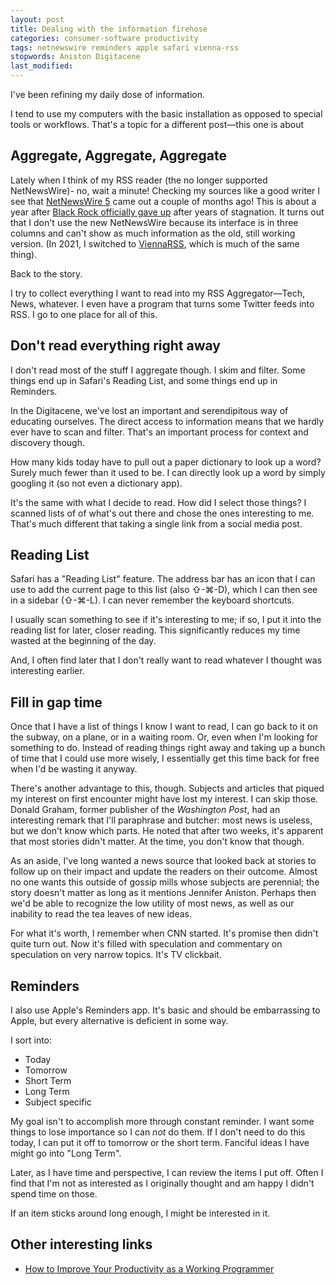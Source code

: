 ```yaml
---
layout: post
title: Dealing with the information firehose
categories: consumer-software productivity
tags: netnewswire reminders apple safari vienna-rss
stopwords: Aniston Digitacene
last_modified:
---
```


I've been refining my daily dose of information.

I tend to use my computers with the basic installation as opposed to
special tools or workflows. That's a topic for a different post—this one
is about

<!--more-->

## Aggregate, Aggregate, Aggregate

Lately when I think of my RSS reader (the no longer supported NetNewsWire)- no, wait a minute! Checking my sources like a good writer I see that [NetNewsWire 5](https://www.macstories.net/reviews/netnewswire-review-the-mac-rss-client-rebooted-with-a-solid-foundation-for-the-future/) came out a couple of months ago! This is about a year after [Black Rock officially gave up](https://medium.com/bpxl-craft/the-future-of-netnewswire-8fc999387a8a) after years of stagnation. It turns out that I don't use the new NetNewsWire because its interface is in three columns and can't show as much information as the old, still working version. (In 2021, I switched to [ViennaRSS](https://www.vienna-rss.com), which is much of the same thing).

Back to the story.

I try to collect everything I want to read into my RSS Aggregator—Tech, News, whatever. I even have a program that turns some Twitter feeds into RSS. I go to one place for all of this.


## Don't read everything right away

I don't read most of the stuff I aggregate though. I skim and filter. Some things end up in Safari's Reading List, and some things end up in Reminders.

In the Digitacene, we've lost an important and serendipitous way of educating ourselves. The direct access to information means that we hardly ever have to scan and filter. That's an important process for context and discovery though.

How many kids today have to pull out a paper dictionary to look up a word? Surely much fewer than it used to be. I can directly look up a word by simply googling it (so not even a dictionary app).

It's the same with what I decide to read. How did I select those things? I scanned lists of of what's out there and chose the ones interesting to me. That's much different that taking a single link from a social media post.

## Reading List

Safari has a "Reading List" feature.  The address bar has an icon that I can use to add the current page to this list (also ⇧-⌘-D), which I can then see in a sidebar (⇧-⌘-L). I can never remember the keyboard shortcuts.

I usually scan something to see if it's interesting to me; if so, I put it into the reading list for later, closer reading. This significantly reduces my time wasted at the beginning of the day.

And, I often find later that I don't really want to read whatever I thought was interesting earlier.

## Fill in gap time

Once that I have a list of things I know I want to read, I can go back
to it on the subway, on a plane, or in a waiting room. Or, even when I'm looking for something to do. Instead of reading things right away and taking up a bunch of time that I could use more wisely, I essentially get this time back for free when I'd be wasting it anyway.

There's another advantage to this, though. Subjects and articles that piqued my interest on first encounter might have lost my interest. I can skip those. Donald Graham, former publisher of the *Washington Post*, had an interesting remark that I'll paraphrase and butcher: most news is useless, but we don't know which parts. He noted that after two weeks, it's apparent that most stories didn't matter. At the time, you don't know that though.

As an aside, I've long wanted a news source that looked back at stories to follow up on their impact and update the readers on their outcome. Almost no one wants this outside of gossip mills whose subjects are perennial; the story doesn't matter as long as it mentions Jennifer Aniston. Perhaps then we'd be able to recognize the low utility of most news, as well as our inability to read the tea leaves of new ideas.

For what it's worth, I remember when CNN started. It's promise then didn't quite turn out. Now it's filled with speculation and commentary on speculation on very narrow topics. It's TV clickbait.

## Reminders

I also use Apple's Reminders app. It's basic and should be embarrassing to Apple, but every alternative is deficient in some way.

I sort into:

* Today
* Tomorrow
* Short Term
* Long Term
* Subject specific

My goal isn't to accomplish more through constant reminder. I want some things to lose importance so I can *not* do them. If I don't need to do this today, I can put it off to tomorrow or the short term. Fanciful ideas I have might go into "Long Term".

Later, as I have time and perspective, I can review the items I put off. Often I find that I'm not as interested as I originally thought and am happy I didn't spend time on those.

If an item sticks around long enough, I might be interested in it.

## Other interesting links

* [How to Improve Your Productivity as a Working Programmer](https://malisper.me/how-to-improve-your-productivity-as-a-working-programmer/)
